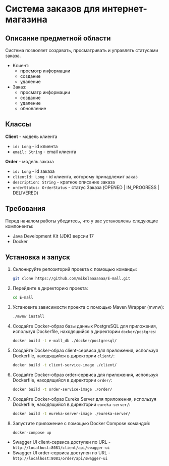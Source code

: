 # Система заказов для интернет-магазина

## Описание предметной области

Система позволяет создавать, просматривать и управлять статусами заказа.

- Клиент:
    - просмотр информации
    - создание
    - удаление
- Заказ:
    - просматр информации
    - создание
    - удаление
    - обновление

## Классы

**Client** - модель клиента

- `id: Long` - id клиента
- `email: String` - email клиента

**Order** - модель заказа

- `id: Long` - id заказа
- `clientId: Long` - id клиента, которому принадлежит заказ
- `description: String` - краткое описание заказа
- `orderStatus: OrderStatus` - статус Заказа (OPENED | IN_PROGRESS | DELIVERED)

## Требования

Перед началом работы убедитесь, что у вас установлены следующие компоненты:

- Java Development Kit (JDK) версии 17
- Docker

## Установка и запуск

1. Склонируйте репозиторий проекта с помощью команды:

   ```bash
   git clone https://github.com/mikolaaaaaaa/E-mall.git
   ```

2. Перейдите в директорию проекта:

   ```bash
   cd E-mall
   ```

3. Установите зависимости проекта с помощью Maven Wrapper (mvnw):

   ```bash
   ./mvnw install
   ```

4. Создайте Docker-образ базы данных PostgreSQL для приложения, используя Dockerfile, находящийся в
   директории `docker/postgres`:

   ```bash
   docker build -t e-mall_db ./docker/postgresql/
   ```
5. Создайте Docker-образ client-сервиса для приложения, используя Dockerfile, находящийся в
    директории `client/`:

   ```bash
   docker build -t client-service-image ./client/
   ```

6. Создайте Docker-образ order-сервиса для приложения, используя Dockerfile, находящийся в
   директории `order/`:

   ```bash
   docker build -t order-service-image ./order/
   ```

7. Создайте Docker-образ Eureka Server для приложения, используя Dockerfile, находящийся в
   директории `eureka-server/`:

   ```bash
   docker build -t eureka-server-image ./eureka-server/
   ```

5. Запустите приложение с помощью Docker Compose командой:

   ```bash
   docker-compose up
   ```


- Swagger UI client-сервиса доступен по URL - `http://localhost:8081/client/api/swagger-ui`
- Swagger UI order-сервиса доступен по URL - `http://localhost:8081/order/api/swagger-ui`